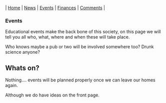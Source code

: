 |  [Home](index.md)  |  [News](newsletters.md)  |  [Events](events.md)  |  [Finances](finances.md)  |  [Comments](comments.md)  |
### Events 

Educational events make the back bone of this society, on this page we will tell you all who, what, where and when these will take place. 

Who knows maybe a pub or two will be involved somewhere too? Drunk science anyone?

## Whats on?

Nothing.... events will be planned properly once we can leave our homes again.

Although we do have ideas on the front page. 
